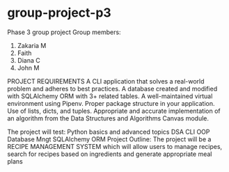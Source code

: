 # group-project-p3
Phase 3 group project
Group members:
1. Zakaria M
2. Faith
3. Diana C
4. John M
   
PROJECT REQUIREMENTS
A CLI application that solves a real-world problem and adheres to best practices.
A database created and modified with SQLAlchemy ORM with 3+ related tables.
A well-maintained virtual environment using Pipenv.
Proper package structure in your application.
Use of lists, dicts, and tuples.
Appropriate and accurate implementation of an algorithm from the Data Structures and Algorithms Canvas module.

The project will test:
Python basics and advanced topics
DSA
CLI
OOP
Database Mngt
SQLAlchemy ORM
Project Outline:
The project will be a RECIPE MANAGEMENT SYSTEM which will allow users to manage recipes, search for recipes based on ingredients and generate appropriate meal plans
